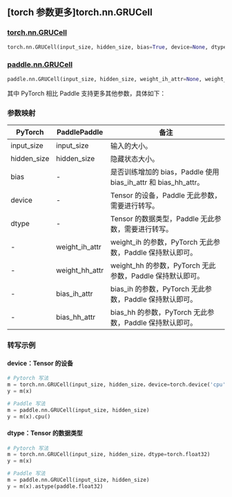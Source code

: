 ## [torch 参数更多]torch.nn.GRUCell

### [torch.nn.GRUCell](https://pytorch.org/docs/1.13/generated/torch.nn.GRUCell.html#torch.nn.GRUCell)

```python
torch.nn.GRUCell(input_size, hidden_size, bias=True, device=None, dtype=None)
```

### [paddle.nn.GRUCell](https://www.paddlepaddle.org.cn/documentation/docs/zh/api/paddle/nn/GRUCell_cn.html)

```python
paddle.nn.GRUCell(input_size, hidden_size, weight_ih_attr=None, weight_hh_attr=None, bias_ih_attr=None, bias_hh_attr=None, name=None)
```

其中 PyTorch 相比 Paddle 支持更多其他参数，具体如下：

### 参数映射

| PyTorch     | PaddlePaddle   | 备注                                                            |
| ----------- | -------------- | --------------------------------------------------------------- |
| input_size  | input_size     | 输入的大小。                                                    |
| hidden_size | hidden_size    | 隐藏状态大小。                                                  |
| bias        | -              | 是否训练增加的 bias，Paddle 使用 bias_ih_attr 和 bias_hh_attr。 |
| device      | -              | Tensor 的设备，Paddle 无此参数，需要进行转写。                  |
| dtype       | -              | Tensor 的数据类型，Paddle 无此参数，需要进行转写。              |
| -           | weight_ih_attr | weight_ih 的参数，PyTorch 无此参数，Paddle 保持默认即可。       |
| -           | weight_hh_attr | weight_hh 的参数，PyTorch 无此参数，Paddle 保持默认即可。       |
| -           | bias_ih_attr   | bias_ih 的参数，PyTorch 无此参数，Paddle 保持默认即可。         |
| -           | bias_hh_attr   | bias_hh 的参数，PyTorch 无此参数，Paddle 保持默认即可。         |

### 转写示例

#### device：Tensor 的设备

```python
# Pytorch 写法
m = torch.nn.GRUCell(input_size, hidden_size，device=torch.device('cpu'))
y = m(x)

# Paddle 写法
m = paddle.nn.GRUCell(input_size, hidden_size)
y = m(x).cpu()
```

#### dtype：Tensor 的数据类型

```python
# Pytorch 写法
m = torch.nn.GRUCell(input_size, hidden_size，dtype=torch.float32)
y = m(x)

# Paddle 写法
m = paddle.nn.GRUCell(input_size, hidden_size)
y = m(x).astype(paddle.float32)
```
